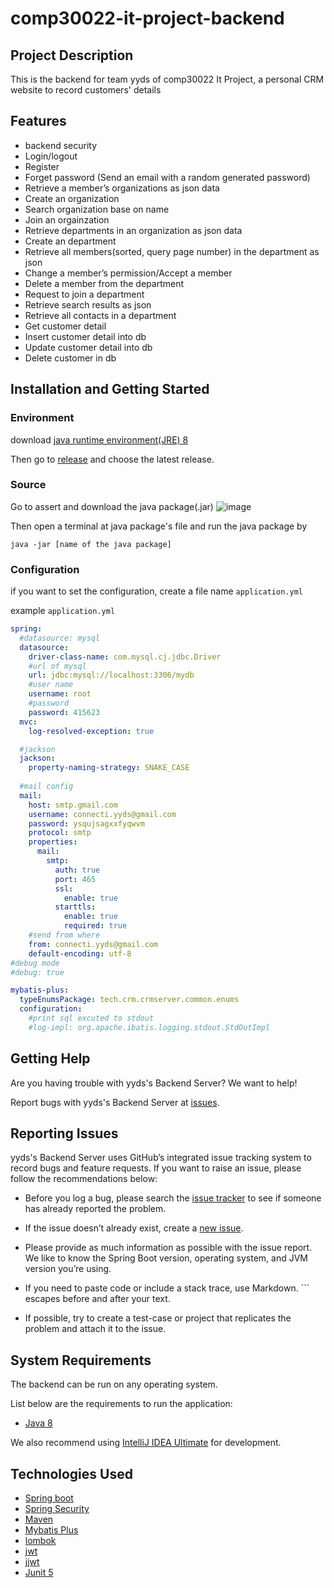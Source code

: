 # comp30022-it-project-backend

## Project Description

This is the backend for team yyds of comp30022 It Project, a personal CRM website to record customers' details

## Features
* backend security
* Login/logout
* Register
* Forget password (Send an email with a random generated password)
* Retrieve a member’s organizations as json data
* Create an organization
* Search organization base on name
* Join an orgainzation
* Retrieve departments in an organization as json data
* Create an department
* Retrieve all members(sorted, query page number) in the department as json
* Change a member’s permission/Accept a member
* Delete a member from the department
* Request to join a department
* Retrieve search results as json
* Retrieve all contacts in a department
* Get customer detail
* Insert customer detail into db
* Update customer detail into db
* Delete customer in db

## Installation and Getting Started

### Environment
download [java runtime environment(JRE) 8](https://www.oracle.com/java/technologies/downloads/#java8)

Then go to [release](https://github.com/is0xjh25/comp30022-it-project-backend/releases) and choose the latest release.

### Source
Go to assert and download the java package(.jar)
![image](https://user-images.githubusercontent.com/71265122/134913809-5631de25-8731-4534-978a-f3e84fb362a0.png)

Then open a terminal at java package's file and run the java package by
```
java -jar [name of the java package]
```


### Configuration
if you want to set the configuration, create a file name ``` application.yml ```

example ``` application.yml ```
```yml
spring:
  #datasource: mysql
  datasource:
    driver-class-name: com.mysql.cj.jdbc.Driver
    #url of mysql
    url: jdbc:mysql://localhost:3306/mydb
    #user name
    username: root
    #password
    password: 415623
  mvc:
    log-resolved-exception: true

  #jackson
  jackson:
    property-naming-strategy: SNAKE_CASE
  
  #mail config
  mail:
    host: smtp.gmail.com
    username: connecti.yyds@gmail.com
    password: ysqujsagxxfyqwvm
    protocol: smtp
    properties:
      mail:
        smtp:
          auth: true
          port: 465
          ssl:
            enable: true
          starttls:
            enable: true
            required: true
    #send from where
    from: connecti.yyds@gmail.com
    default-encoding: utf-8
#debug mode
#debug: true

mybatis-plus:
  typeEnumsPackage: tech.crm.crmserver.common.enums
  configuration:
    #print sql excuted to stdout
    #log-impl: org.apache.ibatis.logging.stdout.StdOutImpl
```

## Getting Help

Are you having trouble with yyds's Backend Server? We want to help!

Report bugs with yyds's Backend Server at [issues](https://github.com/is0xjh25/comp30022-it-project-backend/issues).

## Reporting Issues

yyds's Backend Server uses GitHub’s integrated issue tracking system to record bugs and feature requests. If you want to raise an issue, please follow the recommendations below:

* Before you log a bug, please search the [issue tracker](https://github.com/is0xjh25/comp30022-it-project-backend/issues) to see if someone has already reported the problem.

* If the issue doesn’t already exist, create a [new issue](https://github.com/is0xjh25/comp30022-it-project-backend/issues/new).

* Please provide as much information as possible with the issue report. We like to know the Spring Boot version, operating system, and JVM version you’re using.

* If you need to paste code or include a stack trace, use Markdown. ``` escapes before and after your text.

* If possible, try to create a test-case or project that replicates the problem and attach it to the issue.

## System Requirements
The backend can be run on any operating system.

List below are the requirements to run the application:

* [Java 8](https://www.oracle.com/java/technologies/downloads/#java8)

We also recommend using [IntelliJ IDEA Ultimate](https://www.jetbrains.com/idea/) for development.

## Technologies Used

* [Spring boot](https://spring.io/)
* [Spring Security](https://spring.io/projects/spring-security)
* [Maven](https://maven.apache.org/)
* [Mybatis Plus](https://baomidou.com/)
* [lombok](https://projectlombok.org/)
* [jwt](https://jwt.io/)
* [jjwt](https://github.com/jwtk/jjwt)
* [Junit 5](https://junit.org/junit5/)
